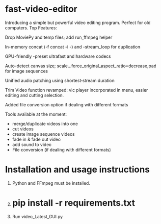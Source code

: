 # fast-video-editor

Introducing a simple but powerful video editing program. Perfect for old computers. 
Top Features:

Drop MoviePy and temp files; add run_ffmpeg helper

In-memory concat (-f concat -i -) and -stream_loop for duplication

GPU-friendly -preset ultrafast and hardware codecs

Auto-detect canvas size; scale…force_original_aspect_ratio=decrease,pad for image sequences

Unified audio patching using shortest‐stream duration

Trim Video function revamped: vlc player incorporated in menu, easier editing and cutting selection.

Added file conversion option if dealing with different formats

Tools available at the moment:
- merge/duplicate videos into one
- cut videos
- create image sequence videos
- fade in & fade out video
- add sound to video
- File conversion (if dealing with different formats)

# Installation and usage instructions 

1. Python and FFmpeg must be installed.
2. # pip install -r requirements.txt 
3. Run video_Latest_GUI.py
